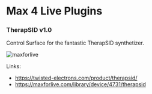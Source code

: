 # Max 4 Live Plugins

### TherapSID v1.0

Control Surface for the fantastic TherapSID synthetizer.

![maxforlive](https://user-images.githubusercontent.com/1231708/162676946-57c019ba-690f-4688-b260-af9689bb8515.jpg)


Links: 
* https://twisted-electrons.com/product/therapsid/
* https://maxforlive.com/library/device/4731/therapsid
